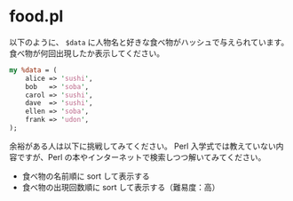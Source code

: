 # food.pl

以下のように、 `$data` に人物名と好きな食べ物がハッシュで与えられています。
食べ物が何回出現したか表示してください。

```perl
my %data = (
    alice => 'sushi',
    bob   => 'soba',
    carol => 'sushi',
    dave  => 'sushi',
    ellen => 'soba',
    frank => 'udon',
);
```

余裕がある人は以下に挑戦してみてください。
Perl 入学式では教えていない内容ですが、Perl の本やインターネットで検索しつつ解いてみてください。

- 食べ物の名前順に sort して表示する
- 食べ物の出現回数順に sort して表示する（難易度：高）